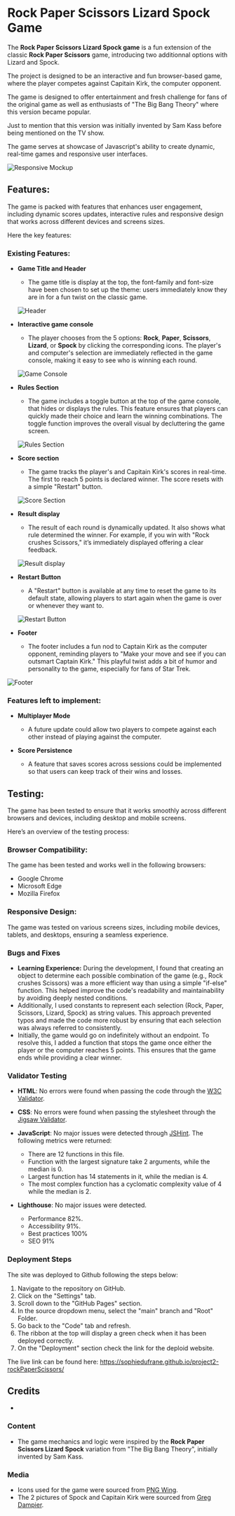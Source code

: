 # Rock Paper Scissors Lizard Spock Game

The **Rock Paper Scissors Lizard Spock game** is a fun extension of the classic **Rock Paper Scissors** game, introducing two additionnal options with Lizard and Spock.

The project is designed to be an interactive and fun browser-based game, where the player competes against Capitain Kirk, the computer opponent.

The game is designed to offer entertainment and fresh challenge for fans of the original game as well as enthusiasts of "The Big Bang Theory" where this version became popular.
 
Just to mention that this version was initially invented by Sam Kass before being mentioned on the TV show.

The game serves at showcase of Javascript's ability to create dynamic, real-time games and responsive user interfaces.

![Responsive Mockup](assets/media/rock_paper_scissors_mockup.png)

## Features:

The game is packed with features that enhances user engagement, including dynamic scores updates, interactive rules and responsive design that works across different devices and screens sizes.

Here the key features:

### Existing Features:

- **Game Title and Header**
  - The game title is display at the top, the font-family and font-size have been chosen to set up the theme: users immediately know they are in for a fun twist on the classic game.

  ![Header](assets/media/rock_paper_scissors_header.png)

- **Interactive game console**
  - The player chooses from the 5 options: **Rock**, **Paper**, **Scissors**, **Lizard**, or **Spock** by clicking the corresponding icons. The player's and computer's selection are immediately reflected in the game console, making it easy to see who is winning each round.

  ![Game Console](assets/media/rock_paper_scissors_console.png)

- **Rules Section**
  - The game includes a toggle button at the top of the game console, that hides or displays the rules. This feature ensures that players can quickly made their choice and learn the winning combinations. The toggle function improves the overall visual by decluttering the game screen.

  ![Rules Section](assets/media/rock_paper_scissors_toggle_rules.png)

- **Score section**
  - The game tracks the player's and Capitain Kirk's scores in real-time. The first to reach 5 points is declared winner. The score resets with a simple "Restart" button.

  ![Score Section](assets/media/rock_paper_scissors_score_section.png)

- **Result display**
  - The result of each round is dynamically updated. It also shows what rule determined the winner. For example, if you win with "Rock crushes Scissors," it’s immediately displayed offering a clear feedback.

  ![Result display](assets/media/rock_paper_scissors_result_display.png)

- **Restart Button**
  - A "Restart" button is available at any time to reset the game to its default state, allowing players to start again when the game is over or whenever they want to.

  ![Restart Button](assets/media/rock_paper_scissors_restart_button.png)

- **Footer**
  - The footer includes a fun nod to Captain Kirk as the computer opponent, reminding players to "Make your move and see if you can outsmart Captain Kirk." This playful twist adds a bit of humor and personality to the game, especially for fans of Star Trek.

![Footer](assets/media/rock_paper_scissors_footer.png)


### Features left to implement:

- **Multiplayer Mode**
  - A future update could allow two players to compete against each other instead of playing against the computer.

- **Score Persistence**
  - A feature that saves scores across sessions could be implemented so that users can keep track of their wins and losses.

## Testing:

The game has been tested to ensure that it works smoothly across different browsers and devices, including desktop and mobile screens. 

Here’s an overview of the testing process:

### Browser Compatibility:

The game has been tested and works well in the following browsers:
- Google Chrome
- Microsoft Edge
- Mozilla Firefox

### Responsive Design:

The game was tested on various screens sizes, including mobile devices, tablets, and desktops, ensuring a seamless experience.

### Bugs and Fixes

- **Learning Experience:** During the development, I found that creating an object to determine each possible combination of the game (e.g., Rock crushes Scissors) was a more efficient way than using a simple "if-else" function. This helped improve the code's readability and maintainability by avoiding deeply nested conditions.
- Additionally, I used constants to represent each selection (Rock, Paper, Scissors, Lizard, Spock) as string values. This approach prevented typos and made the code more robust by ensuring that each selection was always referred to consistently.
- Initially, the game would go on indefinitely without an endpoint. To resolve this, I added a function that stops the game once either the player or the computer reaches 5 points. This ensures that the game ends while providing a clear winner.

### Validator Testing

- **HTML**: No errors were found when passing the code through the [W3C Validator](https://validator.w3.org/).
- **CSS**: No errors were found when passing the stylesheet through the [Jigsaw Validator](https://jigsaw.w3.org/css-validator/).
- **JavaScript**: No major issues were detected through [JSHint](https://jshint.com/).
The following metrics were returned:
  - There are 12 functions in this file.
  - Function with the largest signature take 2 arguments, while the median is 0.
  - Largest function has 14 statements in it, while the median is 4.
  - The most complex function has a cyclomatic complexity value of 4 while the median is 2.

- **Lighthouse**: No major issues were detected.
    - Performance 82%.
    - Accessibility 91%.
    - Best practices 100%
    - SEO 91%

### Deployment Steps

The site was deployed to Github following the steps below:

1. Navigate to the repository on GitHub.
2. Click on the "Settings" tab.
3. Scroll down to the "GitHub Pages" section.
4. In the source dropdown menu, select the "main" branch and "Root" Folder.
5. Go back to the "Code" tab and refresh.
6. The ribbon at the top will display a green check when it has been deployed correctly.
7. On the "Deployment" section check the link for the deploid website.

The live link can be found here: https://sophiedufrane.github.io/project2-rockPaperScissors/

## Credits

- 

### Content

- The game mechanics and logic were inspired by the **Rock Paper Scissors Lizard Spock** variation from "The Big Bang Theory", initially invented by Sam Kass.
  
### Media

- Icons used for the game were sourced from [PNG Wing](https://www.pngwing.com/en/free-png-ycasl).
- The 2 pictures of Spock and Capitain Kirk were sourced from [Greg Dampier](https://www.gregdampier.com/comics/color/captain-kirk-spock-star-trek).